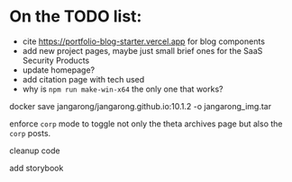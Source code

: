 # On the TODO list:
- cite https://portfolio-blog-starter.vercel.app for blog components
- add new project pages, maybe just small brief ones for the SaaS Security Products
- update homepage?
- add citation page with tech used
- why is `npm run make-win-x64` the only one that works?

docker save jangarong/jangarong.github.io:10.1.2 -o jangarong_img.tar

enforce `corp` mode to toggle not only the theta archives page but also the `corp` posts.

cleanup code

add storybook
